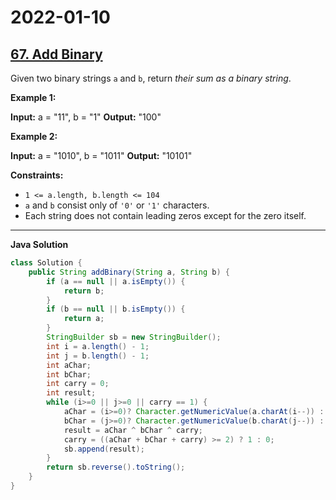 # 2022-01-10

## [67. Add Binary](https://leetcode.com/problems/add-binary/)

Given two binary strings `a` and `b`, return _their sum as a binary string_.

**Example 1:**

**Input:** a = "11", b = "1"
**Output:** "100"

**Example 2:**

**Input:** a = "1010", b = "1011"
**Output:** "10101"

**Constraints:**

- `1 <= a.length, b.length <= 104`
- `a` and `b` consist only of `'0'` or `'1'` characters.
- Each string does not contain leading zeros except for the zero itself.

---

**Java Solution**

```java
class Solution {
    public String addBinary(String a, String b) {
        if (a == null || a.isEmpty()) {
            return b;
        }
        if (b == null || b.isEmpty()) {
            return a;
        }
        StringBuilder sb = new StringBuilder();
        int i = a.length() - 1;
        int j = b.length() - 1;
        int aChar;
        int bChar;
        int carry = 0;
        int result;
        while (i>=0 || j>=0 || carry == 1) {
            aChar = (i>=0)? Character.getNumericValue(a.charAt(i--)) : 0;
            bChar = (j>=0)? Character.getNumericValue(b.charAt(j--)) : 0;
            result = aChar ^ bChar ^ carry;
            carry = ((aChar + bChar + carry) >= 2) ? 1 : 0;
            sb.append(result);
        }
        return sb.reverse().toString();
    }
}
```

